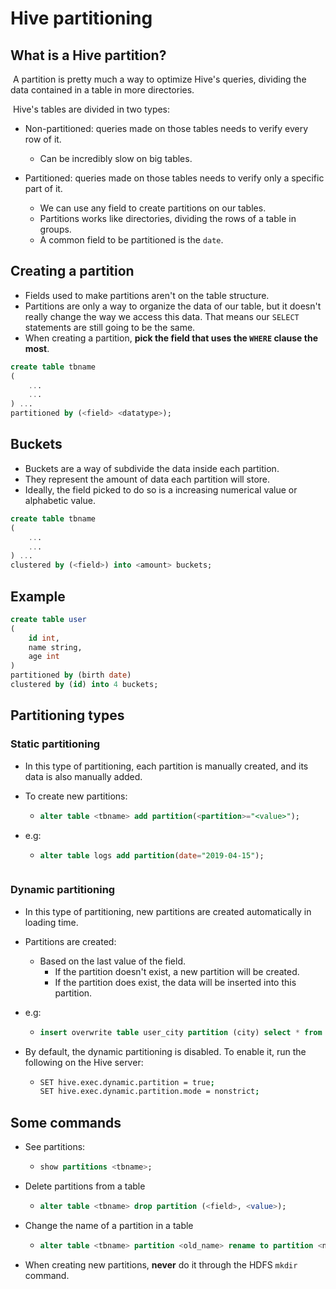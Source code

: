 # Hive partitioning

## What is a Hive partition?

​	A partition is pretty much a way to optimize Hive's queries, dividing the data contained in a table in more directories.

​	Hive's tables are divided in two types:

- Non-partitioned: queries made on those tables needs to verify every row of it.
  - Can be incredibly slow on big tables.

- Partitioned: queries made on those tables needs to verify only a specific part of it.
  - We can use any field to create partitions on our tables.
  - Partitions works like directories, dividing the rows of a table in groups.
  - A common field to be partitioned is the `date`.


## Creating a partition

- Fields used to make partitions aren't on the table structure.
- Partitions are only a way to organize the data of our table, but it doesn't really change the way we access this data. That means our `SELECT` statements are still going to be the same.
- When creating a partition, **pick the field that uses the `WHERE` clause the most**.

```sql
create table tbname
(
    ...
    ...
) ...
partitioned by (<field> <datatype>);
```

## Buckets

- Buckets are a way of subdivide the data inside each partition.
- They represent the amount of data each partition will store.
- Ideally, the field picked to do so is a increasing numerical value or alphabetic value.

```sql
create table tbname
(
    ...
    ...
) ...
clustered by (<field>) into <amount> buckets;
```

 ## Example

```sql
create table user
(
	id int,
    name string,
    age int
)
partitioned by (birth date)
clustered by (id) into 4 buckets;
```

## Partitioning types

### Static partitioning

- In this type of partitioning, each partition is manually created, and its data is also manually added.

- To create new partitions:

  - ```sql
    alter table <tbname> add partition(<partition>="<value>");
    ```

- e.g:

  - ```sql
    alter table logs add partition(date="2019-04-15");
  ```

### Dynamic partitioning

- In this type of partitioning, new partitions are created automatically in loading time.

- Partitions are created:

  - Based on the last value of the field.
    - If the partition doesn't exist, a new partition will be created.
    - If the partition does exist, the data will be inserted into this partition.

- e.g:

  - ```sql
    insert overwrite table user_city partition (city) select * from user;
    ```

- By default, the dynamic partitioning is disabled. To enable it, run the following on the Hive server:

  - ```bash	
    SET hive.exec.dynamic.partition = true;
    SET hive.exec.dynamic.partition.mode = nonstrict;
    ```

## Some commands

- See partitions:

  - ```sql
    show partitions <tbname>;
    ```

- Delete partitions from a table

  - ```sql
    alter table <tbname> drop partition (<field>, <value>);
    ```

- Change the name of a partition in a table

  - ```sql
    alter table <tbname> partition <old_name> rename to partition <new_name>;
    ```

- When creating new partitions, **never** do it through the HDFS `mkdir` command.
